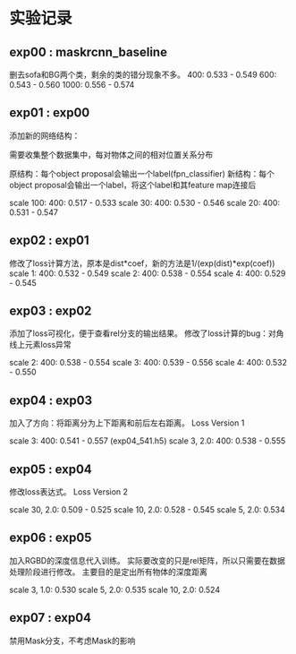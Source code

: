 # 实验记录

## exp00 : maskrcnn_baseline

删去sofa和BG两个类，剩余的类的错分现象不多。
400:    0.533 - 0.549
600:    0.543 - 0.560
1000:   0.556 - 0.574

## exp01 : exp00

添加新的网络结构：

需要收集整个数据集中，每对物体之间的相对位置关系分布

原结构：每个object proposal会输出一个label(fpn_classifier)
新结构：每个object proposal会输出一个label，将这个label和其feature map连接后

scale 100:  400: 0.517 - 0.533
scale 30:   400: 0.530 - 0.546
scale 20:   400: 0.531 - 0.547

## exp02 : exp01

修改了loss计算方法，原本是dist*coef，新的方法是1/(exp(dist)\*exp(coef))
scale 1:    400: 0.532 - 0.549
scale 2:    400: 0.538 - 0.554
scale 4:    400: 0.529 - 0.545

## exp03 : exp02

添加了loss可视化，便于查看rel分支的输出结果。
修改了loss计算的bug：对角线上元素loss异常

scale 2:    400: 0.538 - 0.554
scale 3:    400: 0.539 - 0.556
scale 4:    400: 0.532 - 0.550

## exp04 : exp03

加入了方向：将距离分为上下距离和前后左右距离。
Loss Version 1

scale 3:    400: 0.541 - 0.557      (exp04_541.h5)
scale 3, 2.0: 400: 0.538 - 0.555

## exp05 : exp04

修改loss表达式。
Loss Version 2

scale 30, 2.0: 0.509 - 0.525
scale 10, 2.0: 0.528 - 0.545
scale 5, 2.0: 0.534

## exp06 : exp05

加入RGBD的深度信息代入训练。
实际要改变的只是rel矩阵，所以只需要在数据处理阶段进行修改。
主要目的是定出所有物体的深度距离

scale 3, 1.0: 0.530
scale 5, 2.0: 0.535
scale 10, 2.0: 0.524

## exp07 : exp04

禁用Mask分支，不考虑Mask的影响
